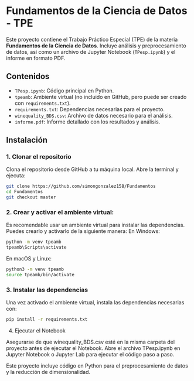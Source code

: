 # Fundamentos de la Ciencia de Datos - TPE

Este proyecto contiene el Trabajo Práctico Especial (TPE) de la materia **Fundamentos de la Ciencia de Datos**. Incluye análisis y preprocesamiento de datos, así como un archivo de Jupyter Notebook (`TPesp.ipynb`) y el informe en formato PDF.

## Contenidos

- `TPesp.ipynb`: Código principal en Python.
- `tpeamb`: Ambiente virtual (no incluido en GitHub, pero puede ser creado con `requirements.txt`).
- `requirements.txt`: Dependencias necesarias para el proyecto.
- `winequality_BDS.csv`: Archivo de datos necesario para el análisis.
- `informe.pdf`: Informe detallado con los resultados y análisis.



## Instalación

### 1. Clonar el repositorio

Clona el repositorio desde GitHub a tu máquina local. Abre la terminal y ejecuta:

```bash
git clone https://github.com/simongonzalez158/Fundamentos
cd Fundamentos
git checkout master
```
### 2. Crear y activar el ambiente virtual: 

Es recomendable usar un ambiente virtual para instalar las dependencias. Puedes crearlo y activarlo de la siguiente manera:
En Windows:

```bash
python -m venv tpeamb
tpeamb\Scripts\activate
```
En macOS y Linux:

```bash
python3 -m venv tpeamb
source tpeamb/bin/activate
```
### 3. Instalar las dependencias

Una vez activado el ambiente virtual, instala las dependencias necesarias con:

```bash
pip install -r requirements.txt
```
4. Ejecutar el Notebook

Asegurarse de que winequality_BDS.csv esté en la misma carpeta del proyecto antes de ejecutar el Notebook.
Abre el archivo TPesp.ipynb en Jupyter Notebook o Jupyter Lab para ejecutar el código paso a paso.

Este proyecto incluye código en Python para el preprocesamiento de datos y la reducción de dimensionalidad. 
